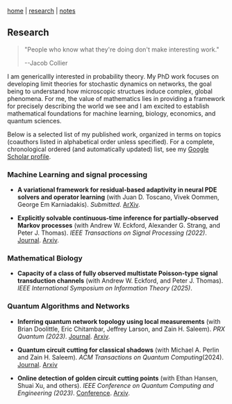 [home](./index.html)  |  [research](./research.html)  |  [notes](./notes.html) 

## Research

> "People who know what they're doing don't make interesting work."
> 
> --Jacob Collier

I am genericallly interested in probability theory.
My PhD work focuses on developing limit theories for stochastic dynamics on networks, the goal being to understand how microscopic structues induce complex, global phenomena.
For me, the value of mathematics lies in providing a framework for precisely describing the world we see and I am excited to establish mathematical foundations for machine learning, biology, economics, and quantum sciences.

Below is a selected list of my published work, organized in terms on topics (coauthors listed in alphabetical order unless specified). 
For a complete, chronological ordered (and automatically updated) list, see my [Google Scholar profile](https://scholar.google.com/citations?hl=en&user=si6Phg8AAAAJ&view_op=list_works&authuser=2&sortby=pubdate).

### Machine Learning and signal processing
- **A variational framework for residual-based adaptivity in neural PDE solvers and operator learning** (with Juan D. Toscano, Vivek Oommen, George Em Karniadakis).
_Submitted_. [ArXiv](https://arxiv.org/abs/2509.14198).

- **Explicitly solvable continuous-time inference for partially-observed Markov processes** (with Andrew W. Eckford, Alexander G. Strang, and Peter J. Thomas). 
_IEEE Transactions on Signal Processing (2022)_. [Journal](https://ieeexplore.ieee.org/abstract/document/10007059). [Arxiv](https://arxiv.org/abs/2301.00843).

### Mathematical Biology

- **Capacity of a class of fully observed multistate Poisson-type signal transduction channels** (with Andrew W. Eckford, and Peter J. Thomas). 
_IEEE International Symposium on Information Theory (2025)_.

### Quantum Algorithms and Networks

- **Inferring quantum network topology using local measurements** (with Brian Doolittle, Eric Chitambar, Jeffrey Larson, and Zain H. Saleem).
_PRX Quantum (2023)_. [Journal](https://journals.aps.org/prxquantum/abstract/10.1103/PRXQuantum.4.040347). [Arxiv](https://arxiv.org/abs/2212.07987).

- **Quantum circuit cutting for classical shadows** (with Michael A. Perlin and Zain H. Saleem). 
_ACM Transactions on Quantum Computing_(2024). [Journal](https://dl.acm.org/doi/10.1145/3665335). [Arxiv](https://arxiv.org/abs/2212.00761)

- **Online detection of golden circuit cutting points** (with Ethan Hansen, Shuai Xu, and others).
_IEEE Conference on Quantum Computing and Engineering (2023)_. [Conference](https://ieeexplore.ieee.org/abstract/document/10313822). [Arxiv](https://arxiv.org/abs/2308.10153).
